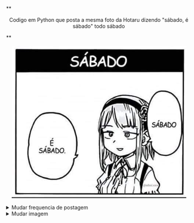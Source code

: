 **<p align="center">
Codigo em Python que posta a mesma foto da Hotaru dizendo "sábado, é sábado" todo sábado
</p>**



<p align="center">
  <img src="./image/sabado.jpg" alt="Descrição da Imagem">
</p>

<details>
  <summary>Mudar frequencia de postagem</summary>
  
  Para alterar a Frquencia de postagem acessse o arquivo na pasta workflow e mude a variavel (- cron: '0 9 * * 6' )
    
  **m h dom mon dow**
    
  m representa os minutos (0 a 59).  
  h representa as horas (0 a 23).  
  dom representa o dia do mês (1 a 31).  
  mon representa o mês (1 a 12).  
  dow representa o dia da semana (0 a 6, sendo 0 domingo).  

</details>

<details>
     <summary>Mudar imagem</summary>
  Acesse o arquivo (main.py) e mude o ('./image/sabado.jpg') para o nome do arquivo que voce upou na pasta image  
  
</details>


